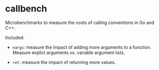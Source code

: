 # callbench

Microbenchmarks to measure the costs of calling conventions in Go and C++.

Included:

- `nargs`: measure the impact of adding more arguments to a
  function. Measure explict arguments vs. variable argument lists.

- `ret`: measure the impact of returning more values.

